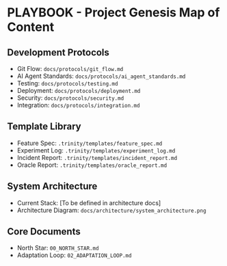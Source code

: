 # PLAYBOOK - Project Genesis Map of Content

## Development Protocols
- Git Flow: `docs/protocols/git_flow.md`
- AI Agent Standards: `docs/protocols/ai_agent_standards.md`
- Testing: `docs/protocols/testing.md`
- Deployment: `docs/protocols/deployment.md`
- Security: `docs/protocols/security.md`
- Integration: `docs/protocols/integration.md`

## Template Library
- Feature Spec: `.trinity/templates/feature_spec.md`
- Experiment Log: `.trinity/templates/experiment_log.md`
- Incident Report: `.trinity/templates/incident_report.md`
- Oracle Report: `.trinity/templates/oracle_report.md`

## System Architecture
- Current Stack: [To be defined in architecture docs]
- Architecture Diagram: `docs/architecture/system_architecture.png`

## Core Documents
- North Star: `00_NORTH_STAR.md`
- Adaptation Loop: `02_ADAPTATION_LOOP.md`